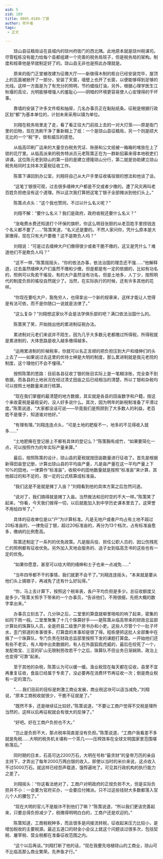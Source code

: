 ```yaml
---
aid: 5
zid: 189
title: 0005.0189-丁银
author: 吹牛者
tags: 
 - 正文

---
```




　　琼山县征粮局设在县城内的琼州府衙门的西北隅。此地原本就是琼州税课司。尽管程栋没有能力给每个县都组建一个完善的税务局班子，但是税务局的架构。制度和规章他是早就制定好了的。琼山县无非也是照此办理就是。

　　原来的衙门正堂被改建为征缴大厅——新做得木制的柜台已经安装完毕，屋顶上的瓦面被掀开了一部分，安装了天窗，墙壁上也开了长窗，以便能够得到足够的光线。这样一方面是为了有充分的照明，节约蜡烛灯油，另外，根据心理学医生江秋堰的高论，光明能够增强人的羞耻心——阴暗的环境更容易使人心安理得的干坏事。

　　靠墙的安装了许多文件柜和抽屉，几名办事员正在黏贴纸条。征税是根据行政区划“都”为基本单位的，计划未来采用以镇为单位。

　　刘翔在税务局里走了走，看了看正往大门前挂上去的一对大灯笼——原是衙门里的旧物，现在洗刷干净了重新糊上了纸：一个是琼山县征粮局，另一个则是硕大无比的一个“税”字，很有威压的感觉。

　　从临高印刷厂运来的大量空白税务凭证、账册和公文纸被一箱箱的堆放在上了锁的花厅里。从临高派来的税务特派员元老陈策正在为一群新招募来得本地税吏们讲课。这位陈元老到琼山的第一目的是建立德隆琼山分行，第二就是协助建立琼山税务局同时主持本次夏税征收工作。

　　陈策下课回到办公室，刘翔将自己从大户手里征收徭役银的想法和他谈了谈。

　　“这笔丁银很可观，过去很多缙绅大户都是不交或者少缴的。遭了风灾再叫老百姓负担绝没有这个道理。所以这次我打算把这笔丁银子全部摊派到他们头上。”

　　陈策点点头：“这个我也赞同，不过以什么名义呢？”

　　刘翔不解：“要什么名义？我们是政府，政府收税还要什么名义？”

　　“涨电费水费还知道打个环保的旗帜，你这么明目张胆的从老百姓手里捞钱连个名义都不要了……”陈策笑道，“名义还是要的。不然人家问你，凭什么原本是大家缴得，现在只有大户要缴？这不是欺负人吗？”

　　刘翔说：“可是过去缙绅大户们缴得很少或者干脆不缴的，这又是凭什么？难道他们不是欺负人吗？”

　　“这不一样，”陈策摇摇头，“你的依法办事，依法治国的理念还不强……”他解释道，过去虽然缙绅大户们虽然不缴和少缴，但是都是有一定的依据的，比如有功名的，照例可以免若干徭役，有的大户虽然没有功名，但是土地多，人丁少，按照明代的制度负担的徭役自然就少了。当然，在实际执行的时候，还有许多其他的花样。

　　“你现在要吃大户，豁免穷人，也得拿出一个新的规章来，这样才能让人觉得是有法可依，而不是你随口一说就是法律了。”

　　“这么复杂？”刘翔想这家伙不会是法学俱乐部的吧？满口依法治国什么的。

　　陈策笑了笑，开始抛出他的累进制征税办法。

　　累进制对元老们来说并不陌生，因为几乎大多数元老都缴过所得税，所得税就是累进制的，大体思路是收入越多缴得越多。

　　“运用累进制的阶梯税率，你就可以名正言顺的把负担压到大户和缙绅们的头上去了——如果说过去这里的优待士绅是大明的制度，那么累进制就是我元老院的制度，这个理他们不会不懂得。”

　　按照陈策的思路：目前各县征收丁银的账目实际上是一笔糊涂账，完全查不到依据。而各县的土地状况在经过清丈田亩之后已经相当的清楚，所以丁银和杂税均可以按照土地数量来进行核算。

　　“现在我们掌握的最清楚的地方数据，其实就是各县的田亩数字和户籍，按这个来收夏税是最稳妥的，没人好多说什么。其次，因为明年的新税制准备了平滑过度。”陈策说道，“大家都没话可说——毕竟我们是照顾到了大多数人的利益，老百姓不是傻子，知道谁对他好。”

　　“有理有理。”刘翔连连点头，“可是土地的肥瘦不一，地多的不见得收入就多……”

　　“土地肥瘠在登记册上不都有具体的登记么？”陈策胸有成竹，“如果要简化一点，可以按照作为的年实际产量来算。”

　　最后，按照陈策的设计，琼山县的夏税就按田亩数量进行征收了。首先是根据新得田亩登记册，计算出琼山县的平均亩产量，凡是亩产量在这一平均产量上下10%的田地，一律算作“标准亩”，收税中的田地数量就是按照“标准亩”来计算，其他超过的和不足的，按一定的公式核算成标准亩。

　　“我们这是不是就是摊丁入亩？”刘翔看到他的具体方案之后忽然问道。

　　“说对了，我们搞得就是摊丁入亩。当然做法和旧时空的不大一样。”陈策笑了起来，“你看，今天我们做得一切，以后就能加入到中学历史课本里去了。这荣誉不用给四爷了。”

　　具体的征收单位是以“户”为计算标准。凡是无地户或者户均占有土地不超过20标准亩的，一律免征丁银，超过20标准亩的，再分为13个档次，占有标准亩愈多，缴纳的比例愈高。

　　陈策还制定了一系列的优免政策。凡是服兵役、担任公职人员的、因公伤残死亡的照例都有征收优免。另外加入天地会服务的、送子女到临高念书的这些也有一定的优免。

　　“如果你愿意，甚至可以给大明的缙绅和士子也来一点减免……”

　　“当年四爷都不干的事情，我们就更不会干了。”刘翔连连摇头，“本来就是要从他们头上搞银子，再减免了还有什么好玩得。”

　　“你，马上去计算下，按照这个税率表，各户平均负担是多少。总征收额度又是多少。”陈策关照手下带来的一个办事员，“告诉他们，不用很细，先把大概的数字拿出来。”

　　办事员立刻去了。几分钟之后，二堂里的算盘就噼里啪啦的响了起来，密集的如同下雨一般。二堂里聚集了十几个珠算好手——是陈策从临高带来的财政总监部计算处的珠算队人员，全是府县二级里户房书办和小吏。这些人尽管个个一肚子坏水，歪门邪道的本事很多，打算盘的本事却是很了得。程栋便把这批人全部集中在搞了一个珠算队，专门负责在财政总监部里按照下发的课题打算盘。一开始他们还有些不老实，有人暗中出卖数据的，有人在外面狐假虎威的，最后在绞死了一个，发配南宝、三亚的矿山无限制劳改若干个之后，珠算队不但业务日渐娴熟，政治上也变得“可靠”起来。

　　至于其他的杂税，陈策认为可以缓一缓。渔业税现在每天都在征收，县里不宜再重复征收，食盐已经属于专卖了，没必要再在消费环节再征收一次；倒是商业税有一定的潜力。

　　“……我们目前的目标是刺激工商业发展，商业税这块可以适当减免，”刘翔说，“原本工商税收就很少，干脆不征就是了。”

　　“既然不多，还是继续征比较好。”陈策说道，“不要让工商户觉得不交税是理所当然的，这样以后再征税就会有很大的反弹了。”

　　“好吧。好在工商户负担也不大。”

　　“岂止是负担不大，那点税率简直是没有负担。”陈策说道，“工商户我看差不多就是免税……大明的税务机关堪称一个茶几——压榨效率在全球文明国家里范围堪称落后。”

　　同时期的日本，石高可达2200万石，大明在号称“最贪财”的皇帝万历的亲自主持下，才弄出了每年2000万两白银的收入，即使以当时的米价来说，这点收入不过5000万石。就这样已经怨声载道，饿殍遍地了。可见其行政机构的执行能力之差了。

　　刘翔摇头：“你这看法绝对了，工商户对明政府的正规负担不大，但是实际负担并不小：一会要为官府买办，一会要应付摊派。只不过这些钱财大多数都落入官儿个人的腰包了。”

　　“现在大明的官儿不是敲诈不到他们了嘛？”陈策说道，“所以我们更该完善起来，只要总得负担减少了，税缴得明明白白的，工商户还是欢迎的。”

　　陈策知道，工商税税种多，而且很多是间接流转税，征收起来压力比较小，是增加税收的主要税源。最近五道口的财金小会议上就这个问题谈过很多次，包括契税、屠宰税、营业税都在准备征收范围之内。

　　“这个以后再谈。”刘翔打断了他的话，“现在我要先培植琼山的工商业，琼山可不比临高那么商业繁荣。先养鱼才行。”


